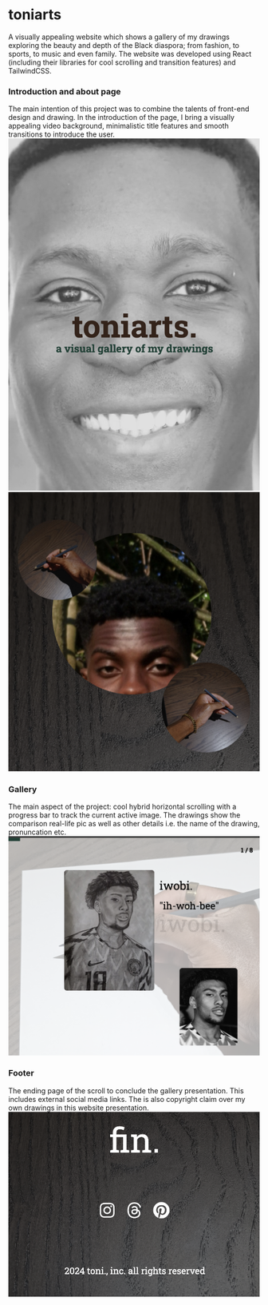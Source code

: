 # toniarts
A visually appealing website which shows a gallery of my drawings exploring the beauty and depth of the Black diaspora; from fashion, to sports, to music and even family. The website was developed using React (including their libraries for cool scrolling and transition features) and TailwindCSS.

### Introduction and about page
The main intention of this project was to combine the talents of front-end design and drawing. In the introduction of the page, I bring a visually appealing video background, minimalistic title features and smooth transitions to introduce the user.
![home](screenshots/intro.png)
![about](screenshots/about.png)

### Gallery
The main aspect of the project: cool hybrid horizontal scrolling with a progress bar to track the current active image. The drawings show the comparison real-life pic as well as other details i.e. the name of the drawing, pronuncation etc.
![gallery](screenshots/gallery.png)

### Footer
The ending page of the scroll to conclude the gallery presentation. This includes external social media links. The is also copyright claim over my own drawings in this website presentation.
![footer](screenshots/footer.png)